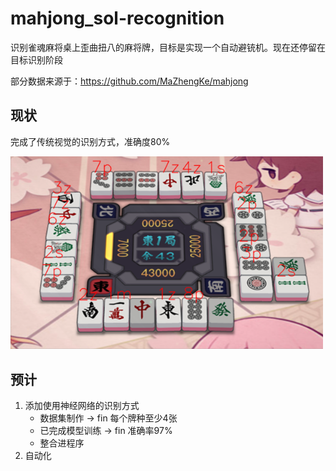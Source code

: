 # mahjong_sol-recognition
识别雀魂麻将桌上歪曲扭八的麻将牌，目标是实现一个自动避铳机。现在还停留在目标识别阶段

部分数据来源于：https://github.com/MaZhengKe/mahjong

## 现状
完成了传统视觉的识别方式，准确度80%

<img width="500" src="docs/result-preview.png"/>

## 预计
1. 添加使用神经网络的识别方式
    - 数据集制作 -> fin 每个牌种至少4张 
    - 已完成模型训练 -> fin 准确率97%
    - 整合进程序
2. 自动化
